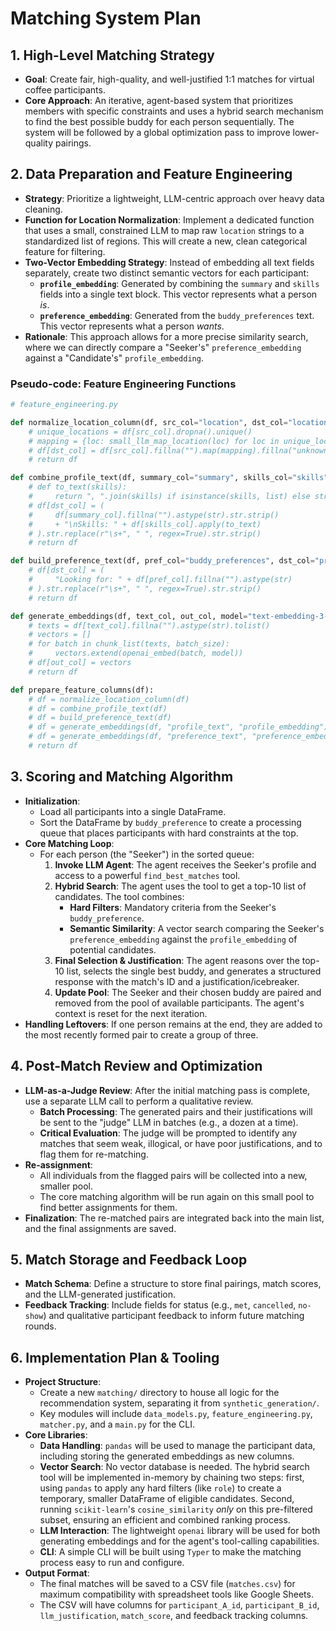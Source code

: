 # Matching System Plan

## 1. High-Level Matching Strategy

- **Goal**: Create fair, high-quality, and well-justified 1:1 matches for virtual coffee participants.
- **Core Approach**: An iterative, agent-based system that prioritizes members with specific constraints and uses a hybrid search mechanism to find the best possible buddy for each person sequentially. The system will be followed by a global optimization pass to improve lower-quality pairings.

## 2. Data Preparation and Feature Engineering

- **Strategy**: Prioritize a lightweight, LLM-centric approach over heavy data cleaning.
- **Function for Location Normalization**: Implement a dedicated function that uses a small, constrained LLM to map raw `location` strings to a standardized list of regions. This will create a new, clean categorical feature for filtering.
- **Two-Vector Embedding Strategy**: Instead of embedding all text fields separately, create two distinct semantic vectors for each participant:
  - **`profile_embedding`**: Generated by combining the `summary` and `skills` fields into a single text block. This vector represents what a person *is*.
  - **`preference_embedding`**: Generated from the `buddy_preferences` text. This vector represents what a person *wants*.
- **Rationale**: This approach allows for a more precise similarity search, where we can directly compare a "Seeker's" `preference_embedding` against a "Candidate's" `profile_embedding`.

### Pseudo-code: Feature Engineering Functions

```python
# feature_engineering.py

def normalize_location_column(df, src_col="location", dst_col="location_region"):
    # unique_locations = df[src_col].dropna().unique()
    # mapping = {loc: small_llm_map_location(loc) for loc in unique_locations}
    # df[dst_col] = df[src_col].fillna("").map(mapping).fillna("unknown").astype("category")
    # return df

def combine_profile_text(df, summary_col="summary", skills_col="skills", dst_col="profile_text"):
    # def to_text(skills):
    #     return ", ".join(skills) if isinstance(skills, list) else str(skills or "").strip()
    # df[dst_col] = (
    #     df[summary_col].fillna("").astype(str).str.strip()
    #     + "\nSkills: " + df[skills_col].apply(to_text)
    # ).str.replace(r"\s+", " ", regex=True).str.strip()
    # return df

def build_preference_text(df, pref_col="buddy_preferences", dst_col="preference_text"):
    # df[dst_col] = (
    #     "Looking for: " + df[pref_col].fillna("").astype(str)
    # ).str.replace(r"\s+", " ", regex=True).str.strip()
    # return df

def generate_embeddings(df, text_col, out_col, model="text-embedding-3-small", batch_size=128):
    # texts = df[text_col].fillna("").astype(str).tolist()
    # vectors = []
    # for batch in chunk_list(texts, batch_size):
    #     vectors.extend(openai_embed(batch, model))
    # df[out_col] = vectors
    # return df

def prepare_feature_columns(df):
    # df = normalize_location_column(df)
    # df = combine_profile_text(df)
    # df = build_preference_text(df)
    # df = generate_embeddings(df, "profile_text", "profile_embedding")
    # df = generate_embeddings(df, "preference_text", "preference_embedding")
    # return df
```

## 3. Scoring and Matching Algorithm

- **Initialization**:
  - Load all participants into a single DataFrame.
  - Sort the DataFrame by `buddy_preference` to create a processing queue that places participants with hard constraints at the top.
- **Core Matching Loop**:
  - For each person (the "Seeker") in the sorted queue:
    1.  **Invoke LLM Agent**: The agent receives the Seeker's profile and access to a powerful `find_best_matches` tool.
    2.  **Hybrid Search**: The agent uses the tool to get a top-10 list of candidates. The tool combines:
        -   **Hard Filters**: Mandatory criteria from the Seeker's `buddy_preference`.
        -   **Semantic Similarity**: A vector search comparing the Seeker's `preference_embedding` against the `profile_embedding` of potential candidates.
    3.  **Final Selection & Justification**: The agent reasons over the top-10 list, selects the single best buddy, and generates a structured response with the match's ID and a justification/icebreaker.
    4.  **Update Pool**: The Seeker and their chosen buddy are paired and removed from the pool of available participants. The agent's context is reset for the next iteration.
- **Handling Leftovers**: If one person remains at the end, they are added to the most recently formed pair to create a group of three.

## 4. Post-Match Review and Optimization

- **LLM-as-a-Judge Review**: After the initial matching pass is complete, use a separate LLM call to perform a qualitative review.
  - **Batch Processing**: The generated pairs and their justifications will be sent to the "judge" LLM in batches (e.g., a dozen at a time).
  - **Critical Evaluation**: The judge will be prompted to identify any matches that seem weak, illogical, or have poor justifications, and to flag them for re-matching.
- **Re-assignment**:
  - All individuals from the flagged pairs will be collected into a new, smaller pool.
  - The core matching algorithm will be run again on this small pool to find better assignments for them.
- **Finalization**: The re-matched pairs are integrated back into the main list, and the final assignments are saved.

## 5. Match Storage and Feedback Loop

- **Match Schema**: Define a structure to store final pairings, match scores, and the LLM-generated justification.
- **Feedback Tracking**: Include fields for status (e.g., `met`, `cancelled`, `no-show`) and qualitative participant feedback to inform future matching rounds.

## 6. Implementation Plan & Tooling

- **Project Structure**:
  - Create a new `matching/` directory to house all logic for the recommendation system, separating it from `synthetic_generation/`.
  - Key modules will include `data_models.py`, `feature_engineering.py`, `matcher.py`, and a `main.py` for the CLI.
- **Core Libraries**:
  - **Data Handling**: `pandas` will be used to manage the participant data, including storing the generated embeddings as new columns.
  - **Vector Search**: No vector database is needed. The hybrid search tool will be implemented in-memory by chaining two steps: first, using `pandas` to apply any hard filters (like `role`) to create a temporary, smaller DataFrame of eligible candidates. Second, running `scikit-learn`'s `cosine_similarity` *only* on this pre-filtered subset, ensuring an efficient and combined ranking process.
  - **LLM Interaction**: The lightweight `openai` library will be used for both generating embeddings and for the agent's tool-calling capabilities.
  - **CLI**: A simple CLI will be built using `Typer` to make the matching process easy to run and configure.
- **Output Format**:
  - The final matches will be saved to a CSV file (`matches.csv`) for maximum compatibility with spreadsheet tools like Google Sheets.
  - The CSV will have columns for `participant_A_id`, `participant_B_id`, `llm_justification`, `match_score`, and feedback tracking columns.
